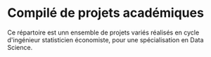 # Compilé de projets académiques

Ce répartoire est unn ensemble de projets variés réalisés en cycle d'ingénieur statisticien économiste, pour une spécialisation en Data Science.
